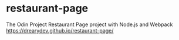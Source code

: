 # restaurant-page
The Odin Project Restaurant Page project with Node.js and Webpack
https://drearydev.github.io/restaurant-page/
